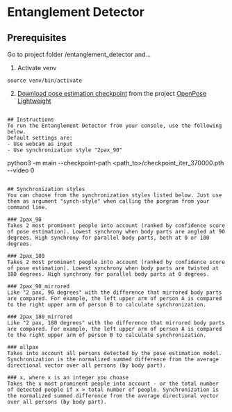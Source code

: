 # Entanglement Detector

## Prerequisites
Go to project folder /entanglement_detector and...
1. Activate venv
~~~
source venv/bin/activate
~~~
2. [Download pose estimation checkpoint](https://download.01.org/opencv/openvino_training_extensions/models/human_pose_estimation/checkpoint_iter_370000.pth) from the project [OpenPose Lightweight](https://github.com/Daniil-Osokin/lightweight-human-pose-estimation.pytorch)
~~~

## Instructions
To run the Entanglement Detector from your console, use the following below.
Default settings are:
- Use webcam as input
- Use synchronization style "2pax_90"
~~~
python3 -m main --checkpoint-path <path_to>/checkpoint_iter_370000.pth --video 0
~~~

## Synchronization styles
You can choose from the synchronization styles listed below. Just use them as argument "synch-style" when calling the porgram from your command line.

### 2pax_90
Takes 2 most prominent people into account (ranked by confidence score of pose estimation). Lowest synchrony when body parts are angled at 90 degrees. High synchrony for parallel body parts, both at 0 or 180 degrees.

### 2pax_180
Takes 2 most prominent people into account (ranked by confidence score of pose estimation). Lowest synchrony when body parts are twisted at 180 degrees. High synchrony for parallel body parts at 0 degrees.

### 2pax_90_mirrored
Like "2 pax, 90 degrees" with the difference that mirrored body parts are compared. For example, the left upper arm of person A is compared to the right upper arm of person B to calculate synchronization.

### 2pax_180_mirrored
Like "2 pax, 180 degrees" with the difference that mirrored body parts are compared. For example, the left upper arm of person A is compared to the right upper arm of person B to calculate synchronization.

### allpax
Takes into account all persons detected by the pose estimation model. Synchronization is the normalized summed difference from the average directional vector over all persons (by body part).

### x, where x is an integer you choase
Takes the x most prominent people into account - or the total number of detected people if x > total number of people. Synchronization is the normalized summed difference from the average directional vector over all persons (by body part).
